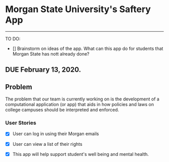 # Morgan State University's Saftery App


**** 
TO DO:
- [] Brainstorm on ideas of the app. What can this app do for students that Morgan State has nott already done? 
## DUE February 13, 2020.

## Problem
The problem that our team is currently working on is the development of a computational application (or app) that aids in how policies and laws on college campuses should be interpreted and enforced.

### User Stories
- [x] User can log in using their Morgan emails
- [x] User can view a list of their rights
- [x] This app will help support student's well being and mental health.



